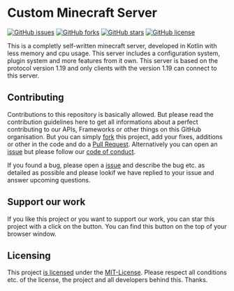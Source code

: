 
# Custom Minecraft Server
[![GitHub issues](https://img.shields.io/github/issues/Stenya-Network/custom-minecraft-server)](https://github.com/Stenya-Network/custom-minecraft-server/issues) [![GitHub forks](https://img.shields.io/github/forks/Stenya-Network/custom-minecraft-server)](https://github.com/Stenya-Network/custom-minecraft-server/network) [![GitHub stars](https://img.shields.io/github/stars/Stenya-Network/custom-minecraft-server)](https://github.com/Stenya-Network/custom-minecraft-server/stars) [![GitHub license](https://img.shields.io/github/license/Stenya-Network/custom-minecraft-server)](https://github.com/Stenya-Network/custom-minecraft-server/blob/master/LICENSE)

This is a completly self-written minecraft server, developed in Kotlin with less memory and cpu usage. This server includes a configuration system, plugin system and more features from it own. This server is based on the protocol version 1.19 and only clients with the version 1.19 can connect to this server. 

## Contributing
Contributions to this repository is basically allowed. But please read the contribution guidelines here to get all informations about a perfect contributing to our APIs, Frameworks or other things on this GitHub organisation. But you can simply [fork](https://github.com/Stenya-Network/custom-minecraft-server/fork) this project, add your fixes, additions or other in the code and do a [Pull Request](https://github.com/Stenya-Network/custom-minecraft-server/pulls). Alternatively you can open an [issue](https://github.com/Stenya-Network/custom-minecraft-server/issues/new) but please follow our [code of conduct](https://github.com/Stenya-Network/.github/blob/main/CODE_OF_CONDUCT.md).

If you found a bug, please open a [issue](https://github.com/Stenya-Network/custom-minecraft-server/issues/new) and describe the bug etc. as detailed as possible and please lookif we have replied to your issue and answer upcoming questions.

## Support our work
If you like this project or you want to support our work, you can star this project with a click on the button. You can find this button on the top of your browser window.

## Licensing
This project [is licensed](https://github.com/Stenya-Network/custom-minecraft-server/blob/main/LICENSE) under the [MIT-License](https://en.wikipedia.org/wiki/MIT_License). Please respect all conditions etc. of the license, the project and all developers behind this. Thanks.
